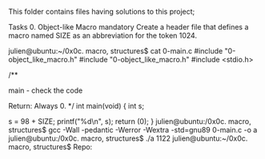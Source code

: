 This folder contains files having solutions to this project;

Tasks 0. Object-like Macro mandatory Create a header file that defines a macro named SIZE as an abbreviation for the token 1024.

julien@ubuntu:~/0x0c. macro, structures$ cat 0-main.c #include "0-object_like_macro.h" #include "0-object_like_macro.h" #include <stdio.h>

/**

main - check the code

Return: Always 0. */ int main(void) { int s;

s = 98 + SIZE; printf("%d\n", s); return (0); } julien@ubuntu:/0x0c. macro, structures$ gcc -Wall -pedantic -Werror -Wextra -std=gnu89 0-main.c -o a julien@ubuntu:/0x0c. macro, structures$ ./a 1122 julien@ubuntu:~/0x0c. macro, structures$ Repo:
